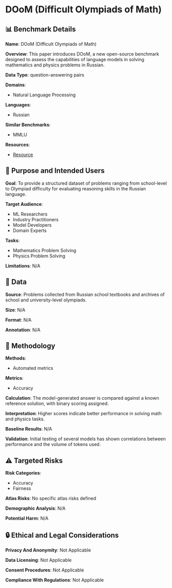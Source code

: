 # DOoM (Difficult Olympiads of Math)

## 📊 Benchmark Details

**Name**: DOoM (Difficult Olympiads of Math)

**Overview**: This paper introduces DOoM, a new open-source benchmark designed to assess the capabilities of language models in solving mathematics and physics problems in Russian.

**Data Type**: question-answering pairs

**Domains**:
- Natural Language Processing

**Languages**:
- Russian

**Similar Benchmarks**:
- MMLU

**Resources**:
- [Resource](https://arxiv.org/abs/2509.23529)

## 🎯 Purpose and Intended Users

**Goal**: To provide a structured dataset of problems ranging from school-level to Olympiad difficulty for evaluating reasoning skills in the Russian language.

**Target Audience**:
- ML Researchers
- Industry Practitioners
- Model Developers
- Domain Experts

**Tasks**:
- Mathematics Problem Solving
- Physics Problem Solving

**Limitations**: N/A

## 💾 Data

**Source**: Problems collected from Russian school textbooks and archives of school and university-level olympiads.

**Size**: N/A

**Format**: N/A

**Annotation**: N/A

## 🔬 Methodology

**Methods**:
- Automated metrics

**Metrics**:
- Accuracy

**Calculation**: The model-generated answer is compared against a known reference solution, with binary scoring assigned.

**Interpretation**: Higher scores indicate better performance in solving math and physics tasks.

**Baseline Results**: N/A

**Validation**: Initial testing of several models has shown correlations between performance and the volume of tokens used.

## ⚠️ Targeted Risks

**Risk Categories**:
- Accuracy
- Fairness

**Atlas Risks**:
No specific atlas risks defined

**Demographic Analysis**: N/A

**Potential Harm**: N/A

## 🔒 Ethical and Legal Considerations

**Privacy And Anonymity**: Not Applicable

**Data Licensing**: Not Applicable

**Consent Procedures**: Not Applicable

**Compliance With Regulations**: Not Applicable
